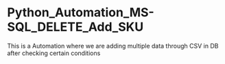 # Python_Automation_MS-SQL_DELETE_Add_SKU

This is a Automation where we are adding multiple data through CSV in DB after checking certain conditions

